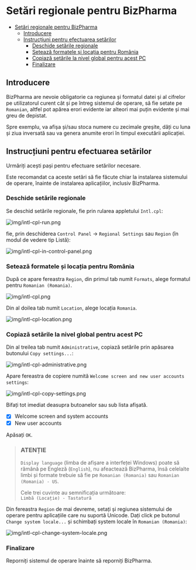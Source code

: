 # Setări regionale pentru BizPharma

- [Setări regionale pentru BizPharma](#setări-regionale-pentru-bizpharma)
  - [Introducere](#introducere)
  - [Instrucțiuni pentru efectuarea setărilor](#instrucțiuni-pentru-efectuarea-setărilor)
    - [Deschide setările regionale](#deschide-setările-regionale)
    - [Setează formatele și locația pentru România](#setează-formatele-și-locația-pentru-românia)
    - [Copiază setările la nivel global pentru acest PC](#copiază-setările-la-nivel-global-pentru-acest-pc)
    - [Finalizare](#finalizare)

## Introducere

BizPharma are nevoie obligatorie ca regiunea și formatul datei și al cifrelor pe utilizatorul curent cât și pe întreg sistemul de operare, să fie setate pe `Romanian`, altfel pot apărea erori evidente iar alteori mai puțin evidente și mai greu de depistat.

Spre exemplu, va afișa și/sau stoca numere cu zecimale greșite, dăți cu luna și ziua inversată sau va genera anumite erori în timpul executării aplicației.

## Instrucțiuni pentru efectuarea setărilor

Urmăriți acești pași pentru efectuare setărilor necesare.

Este recomandat ca aceste setări să fie făcute chiar la instalarea sistemului de operare, înainte de instalarea aplicațiilor, inclusiv BizPharma.

### Deschide setările regionale

Se deschid setările regionale, fie prin rularea appletului `Intl.cpl`:

![img/intl-cpl-run.png](img/intl-cpl-run.png)

fie, prin deschiderea `Control Panel` &rarr; `Regional Settings` sau `Region` (în modul de vedere tip Listă):

![img/intl-cpl-in-control-panel.png](img/intl-cpl-in-control-panel.png)

### Setează formatele și locația pentru România

După ce apare fereastra `Region`, din primul tab numit `Formats`, alege formatul pentru `Romanian (Romania)`.

![img/intl-cpl.png](img/intl-cpl.png)

Din al doilea tab numit `Location`, alege locația `Romania`.

![img/intl-cpl-location.png](img/intl-cpl-location.png)

### Copiază setările la nivel global pentru acest PC

Din al treilea tab numit `Administrative`, copiază setările prin apăsarea butonului `Copy settings...`:

![img/intl-cpl-administrative.png](img/intl-cpl-administrative.png)

Apare fereastra de copiere numită `Welcome screen and new user accounts settings`:

![img/intl-cpl-copy-settings.png](img/intl-cpl-copy-settings.png)

Bifați tot imediat deasupra butoanelor sau sub lista afișată.

- [x] Welcome screen and system accounts
- [x] New user accounts

Apăsați `OK`.

> ### ATENȚIE
>
> `Display language` (limba de afișare a interfeței Windows) poate să rămână pe Engleză (`English`), nu afeactează BizPharma, însă celelalte limbi și formate trebuie să fie pe `Romanian (Romania)` sau `Romanian (Romania) - US`.
>
> Cele trei cuvinte au semnificația următoare:\
> `Limbă (Locație) - Tastatură`

Din fereastra `Region` de mai devreme, setați și regiunea sistemului de operare pentru aplicațiile care nu suportă Unicode.
Dați click pe butonul `Change system locale...` și schimbați system locale în `Romanian (Romania)`:

![img/intl-cpl-change-system-locale.png](img/intl-cpl-change-system-locale.png)

### Finalizare

Reporniți sistemul de operare înainte să reporniți BizPharma.
